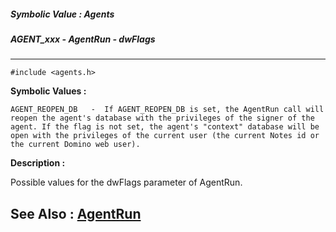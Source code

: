 ##### Symbolic Value : Agents
##### AGENT_xxx - AgentRun - dwFlags
---
```
#include <agents.h>
```

**Symbolic Values :**

	AGENT_REOPEN_DB	  -  If AGENT_REOPEN_DB is set, the AgentRun call will reopen the agent's database with the privileges of the signer of the agent. If the flag is not set, the agent's "context" database will be open with the privileges of the current user (the current Notes id or the current Domino web user).


**Description :**

Possible values for the dwFlags parameter of AgentRun.


**See Also :**
[AgentRun](/domino-c-api-docs/reference/Func/AgentRun)
---

